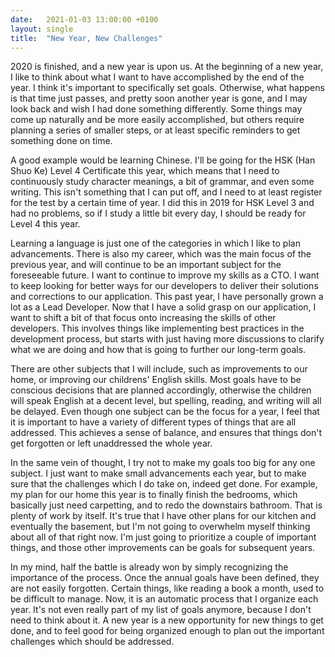 ```yaml
---
date:   2021-01-03 13:00:00 +0100
layout: single
title:  "New Year, New Challenges"
---
```

2020 is finished, and a new year is upon us. At the beginning of a new year, I like to think about what I want to have accomplished by the end of the year. I think it's important to specifically set goals. Otherwise, what happens is that time just passes, and pretty soon another year is gone, and I may look back and wish I had done something differently. Some things may come up naturally and be more easily accomplished, but others require planning a series of smaller steps, or at least specific reminders to get something done on time.

A good example would be learning Chinese. I'll be going for the HSK (Han Shuo Ke) Level 4 Certificate this year, which means that I need to continuously study character meanings, a bit of grammar, and even some writing. This isn't something that I can put off, and I need to at least register for the test by a certain time of year. I did this in 2019 for HSK Level 3 and had no problems, so if I study a little bit every day, I should be ready for Level 4 this year.

Learning a language is just one of the categories in which I like to plan advancements. There is also my career, which was the main focus of the previous year, and will continue to be an important subject for the foreseeable future. I want to continue to improve my skills as a CTO. I want to keep looking for better ways for our developers to deliver their solutions and corrections to our application. This past year, I have personally grown a lot as a Lead Developer. Now that I have a solid grasp on our application, I want to shift a bit of that focus onto increasing the skills of other developers. This involves things like implementing best practices in the development process, but starts with  just having more discussions to clarify what we are doing and how that is going to further our long-term goals.

There are other subjects that I will include, such as improvements to our home, or improving our childrens' English skills. Most goals have to be conscious decisions that are planned accordingly, otherwise the children will speak English at a decent level, but spelling, reading, and writing will all be delayed. Even though one subject can be the focus for a year, I feel that it is important to have a variety of different types of things that are all addressed. This achieves a sense of balance, and ensures that things don't get forgotten or left unaddressed the whole year.

In the same vein of thought, I try not to make my goals too big for any one subject. I just want to make small advancements each year, but to make sure that the challenges which I do take on, indeed get done. For example, my plan for our home this year is to finally finish the bedrooms, which basically just need carpetting, and to redo the downstairs bathroom. That is plenty of work by itself. It's true that I have other plans for our kitchen and eventually the basement, but I'm not going to overwhelm myself thinking about all of that right now. I'm just going to prioritize a couple of important things, and those other improvements can be goals for subsequent years.

In my mind, half the battle is already won by simply recognizing the importance of the process. Once the annual goals have been defined, they are not easily forgotten. Certain things, like reading a book a month, used to be difficult to manage. Now, it is an automatic process that I organize each year. It's not even really part of my list of goals anymore, because I don't need to think about it. A new year is a new opportunity for new things to get done, and to feel good for being organized enough to plan out the important challenges which should be addressed.